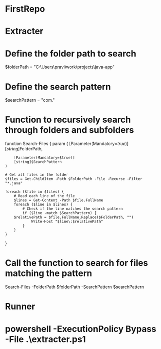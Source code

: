 # FirstRepo

# Extracter

# Define the folder path to search
$folderPath = "C:\Users\pravi\work\projects\java-app"

# Define the search pattern
$searchPattern = "com."

# Function to recursively search through folders and subfolders
function Search-Files {
    param (
        [Parameter(Mandatory=$true)]
        [string]$FolderPath,
        
        [Parameter(Mandatory=$true)]
        [string]$SearchPattern
    )

    # Get all files in the folder
    $files = Get-ChildItem -Path $FolderPath -File -Recurse -Filter "*.java"

    foreach ($file in $files) {
        # Read each line of the file
        $lines = Get-Content -Path $file.FullName
        foreach ($line in $lines) {
            # Check if the line matches the search pattern
            if ($line -match $SearchPattern) {
		$relativePath = $file.FullName.Replace($FolderPath, "")
                Write-Host "$line\:$relativePath"
            }
        }
    }
}

# Call the function to search for files matching the pattern
Search-Files -FolderPath $folderPath -SearchPattern $searchPattern

# Runner
# powershell -ExecutionPolicy Bypass -File .\extracter.ps1

